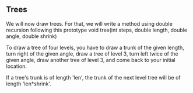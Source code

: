 ## Trees ##
We will now draw trees. For that, we will write a method using double
recursion following this prototype     void tree(int steps, double length, double angle, double shrink)

To draw a tree of four levels, you have to draw a trunk of the given length,
turn right of the given angle, draw a tree of level 3, turn left twice of
the given angle, draw another tree of level 3, and come back to your initial
location.

If a tree's trunk is of length 'len', the trunk of the next level tree will
be of length 'len*shrink'.

